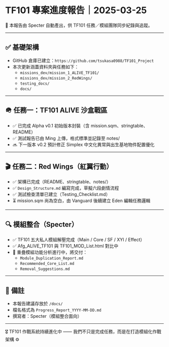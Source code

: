 # TF101 專案進度報告｜2025-03-25

📌 本報告由 Specter 自動產出，供 TF101 任務／模組團隊同步紀錄與追蹤。

---

## ✅ 基礎架構

- GitHub 倉庫已建立：`https://github.com/tsukasa0988/TF101_Project`
- 本次更新涵蓋資料夾與任務如下：
  - `missions_dev/mission_1_ALIVE_TF101/`
  - `missions_dev/mission_2_RedWings/`
  - `testing_docs/`
  - `docs/`

---

## 🪖 任務一：TF101 ALIVE 沙盒戰區

- ✅ 已完成 Alpha v0.1 初始版本封裝（含 mission.sqm、stringtable、README）
- ✅ 測試報告已由 Ming 上傳，格式標準並記錄至 notes/
- 🔜 下一版本 v0.2 預計修正 Simplex 中文化異常與出生基地物件配置優化

---

## 🎬 任務二：Red Wings（紅翼行動）

- ✅ 架構已完成（README、stringtable、notes/）
- ✅ `Design_Structure.md` 編寫完成，草擬六段劇情流程
- ✅ 測試檢查清單已建立（Testing_Checklist.md）
- ⏳ mission.sqm 尚為空白，由 Vanguard 後續建立 Eden 編輯任務邏輯

---

## 🔍 模組整合（Specter）

- ✅ TF101 五大私人模組解壓完成（Main / Core / SF / XYI / Effect）
- ✅ Afg_ALIVE_TF101 與 TF101_MOD_List.html 對比中
- 🔄 重疊模組功能分析進行中，將交付：
  - `Module_Duplication_Report.md`
  - `Recommended_Core_List.md`
  - `Removal_Suggestions.md`

---

## 🧭 備註

- 本報告建議存放於 `/docs/`
- 檔名格式為 `Progress_Report_YYYY-MM-DD.md`
- 撰寫者：Specter（模組整合面向）

---

🎖 TF101 作戰系統持續進化中 —— 我們不只是完成任務，而是在打造模組化作戰架構 ⚙️
